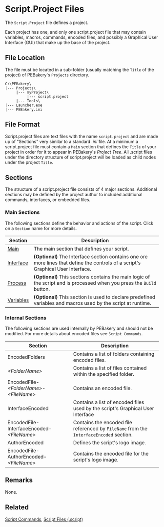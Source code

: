 # Script.Project Files

The `Script.Project` file defines a project.

Each project has one, and only one script.project file that may contain variables, macros, commands, encoded files, and possibly a Graphical User Interface (GUI) that make up the base of the project.

## File Location

The file must be located in a sub-folder (usually matching the `Title` of the project) of PEBakery's `Projects` directory.

```
C:\PEBakery\
|--- Projects\
     |--- myProject\
          |--- script.project
     |--- Tools\
|--- Launcher.exe
|--- PEBakery.ini
```

## File Format

Script.project files are text files with the name `script.project` and are made up of "Sections" very similar to a standard _.ini_ file. At a minimum a script.project file must contain a `Main` section that defines the `Title` of your project in order for it to appear in PEBakery's _Project Tree_. All .script files under the directory structure of script.project will be loaded as child nodes under the project `Title`.

## Sections

The structure of a script.project file consists of 4 major sections. Additional sections may be defined by the project author to included additional commands, interfaces, or embedded files.

### Main Sections

The following sections define the behavior and actions of the script. Click on a `Section` name for more details.

| Section | Description |
| --- | --- |
| [Main](./ProjectMain.md) | The main section that defines your script. |
| [Interface](./ScriptInterface.md) | **(Optional)** The Interface section contains one ore more lines that define the controls of a script's Graphical User Interface.  |
| [Process](./ProjectProcess.md) | **(Optional)** This sections contains the main logic of the script and is processed when you press the `Build` button. |
| [Variables](./ProjectVariables.md) | **(Optional)** This section is used to declare predefined variables and macros used by the script at runtime. |

### Internal Sections

The following sections are used internally by PEBakery and should not be modified.
For more details about encoded files see `Script Commands`.

| Section | Description |
| --- | --- |
| EncodedFolders | Contains a list of folders containing encoded files. |
| _\<FolderName>_ | Contains a list of files contained within the specified folder. |
| EncodedFile-_\<FolderName>_-_\<FileName>_ | Contains an encoded file. |
| InterfaceEncoded | Contains a list of encoded files used by the script's Graphical User Interface |
| EncodedFile-InterfaceEncoded-_\<FileName>_ | Contains the encoded file referenced by `FileName` from the `InterfaceEncoded` section. |
| AuthorEncoded | Defines the script's logo image. |
| EncodedFile-AuthorEncoded-_\<FileName>_ | Contains the encoded file for the script's logo image. |

## Remarks

None.

## Related

[Script Commands](../Commands/Script/README.md), [Script Files (.script)](./ScriptFiles.md)
